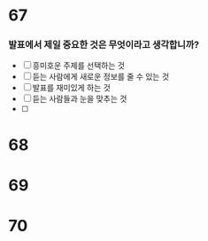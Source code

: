 # 67
### 발표에서 제일 중요한 것은 무엇이라고 생각합니까?
- [ ] 흥미호운 주제를 선택하는 것
- [ ] 듣는 사람에게 새로운 정보를 줄 수 있는 것
- [ ] 발표를 재미있게 하는 것
- [ ] 듣는 사람들과 눈을 맞추는 것
- [ ] 

# 68
# 69
# 70